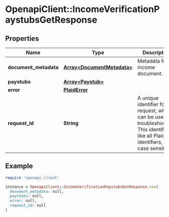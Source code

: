 # OpenapiClient::IncomeVerificationPaystubsGetResponse

## Properties

| Name | Type | Description | Notes |
| ---- | ---- | ----------- | ----- |
| **document_metadata** | [**Array&lt;DocumentMetadata&gt;**](DocumentMetadata.md) | Metadata for an income document. | [optional] |
| **paystubs** | [**Array&lt;Paystub&gt;**](Paystub.md) |  |  |
| **error** | [**PlaidError**](PlaidError.md) |  | [optional] |
| **request_id** | **String** | A unique identifier for the request, which can be used for troubleshooting. This identifier, like all Plaid identifiers, is case sensitive. |  |

## Example

```ruby
require 'openapi_client'

instance = OpenapiClient::IncomeVerificationPaystubsGetResponse.new(
  document_metadata: null,
  paystubs: null,
  error: null,
  request_id: null
)
```

